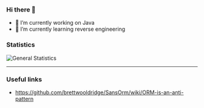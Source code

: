 ### Hi there 👋

- 🔭 I’m currently working on Java
- 🌱 I’m currently learning reverse engineering

<!--
**TranNgocKhoa/TranNgocKhoa** is a ✨ _special_ ✨ repository because its `README.md` (this file) appears on your GitHub profile.

Here are some ideas to get you started:

- 🔭 I’m currently working on ...
- 🌱 I’m currently learning ...
- 👯 I’m looking to collaborate on ...
- 🤔 I’m looking for help with ...
- 💬 Ask me about ...
- 📫 How to reach me: ...
- 😄 Pronouns: ...
- ⚡ Fun fact: ...
-->

### Statistics

![General Statistics](/metrics.svg.svg)

---

### Useful links
- https://github.com/brettwooldridge/SansOrm/wiki/ORM-is-an-anti-pattern

